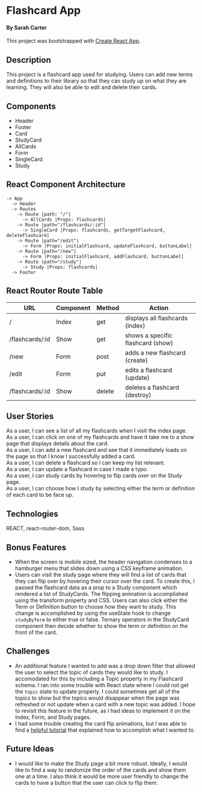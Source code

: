 # Flashcard App
#### By Sarah Carter

This project was bootstrapped with [Create React App](https://github.com/facebook/create-react-app).

## Description
This project is a flashcard app used for studying. Users can add new terms and definitions to their library so that they can study up on what they are learning. They will also be able to edit and delete their cards.

## Components
- Header
- Footer
- Card
- StudyCard
- AllCards
- Form
- SingleCard
- Study

## React Component Architecture
```
-> App
  -> Header
  -> Routes
    -> Route |path: "/"|
      -> AllCards |Props: flashcards|
    -> Route |path="/flashcards/:id"|
      -> SingleCard |Props: flashcards, getTargetFlashcard, deleteFlashcard|
    -> Route |path="/edit"|
      -> Form |Props: initialFlashcard, updateFlashcard, buttonLabel|
    -> Route |path="/new"|
      -> Form |Props: initialFlashcard, addFlashcard, buttonLabel|
    -> Route |path="/study"|
      -> Study |Props: flashcards|
  -> Footer
```

## React Router Route Table
| URL | Component | Method | Action |
|-----|-----------|--------|--------|
| / | Index | get | displays all flashcards (index)||
| /flashcards/:id | Show | get | shows a specific flashcard (show) |
| /new | Form | post | adds a new flashcard (create) |
| /edit | Form | put | edits a flashcard (update) |
| /flashcards/:id | Show | delete | deletes a flashcard (destroy) |

## User Stories
As a user, I can see a list of all my flashcards when I visit the index page. \
As a user, I can click on one of my flashcards and have it take me to a show page that displays details about the card. \
As a user, I can add a new flashcard and see that it immediately loads on the page so that I know I successfully added a card. \
As a user, I can delete a flashcard so I can keep my list relevant. \
As a user, I can update a flashcard in case I made a typo. \
As a user, I can study cards by hovering to flip cards over on the Study page. \
As a user, I can choose how I study by selecting either the term or definition of each card to be face up.

## Technologies
REACT, react-router-dom, Sass

## Bonus Features
- When the screen is mobile sized, the header navigation condenses to a hamburger menu that slides down using a CSS keyframe animation.
- Users can visit the study page where they will find a list of cards that they can flip over by hovering their cursor over the card. To create this, I passed the flashcard data as a prop to a Study component which rendered a list of StudyCards. The flipping animation is accomplished using the transform property and CSS. Users can also click either the Term or Definition button to choose how they want to study. This change is accomplished by using the useState hook to change `studyByTerm` to either true or false. Ternary operators in the StudyCard component then decide whether to show the term or definition on the front of the card.

## Challenges
- An additional feature I wanted to add was a drop down filter that allowed the user to select the topic of cards they would like to study. I accomodated for this by including a Topic property in my Flashcard schema. I ran into some trouble with React state where I could not get the `topic` state to update properly. I could sometimes get all of the topics to show but the topics would disappear when the page was refreshed or not update when a card with a new topic was added. I hope to revisit this feature in the future, as I had ideas to implement it on the Index, Form, and Study pages.
- I had some trouble creating the card flip animations, but I was able to find a [helpful tutorial](https://www.w3schools.com/howto/howto_css_flip_card.asp) that explained how to accomplish what I wanted to.


## Future Ideas
- I would like to make the Study page a bit more robust. Ideally, I would like to find a way to randomize the order of the cards and show them one at a time. I also think it would be more user friendly to change the cards to have a button that the user can click to flip them.